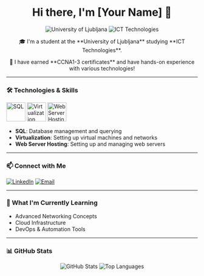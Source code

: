 

<!--

## Hi there 👋
**Myob11/Myob11** is a ✨ _special_ ✨ repository because its `README.md` (this file) appears on your GitHub profile.

Here are some ideas to get you started:

- 🔭 I’m currently working on ...
- 🌱 I’m currently learning ...
- 👯 I’m looking to collaborate on ...
- 🤔 I’m looking for help with ...
- 💬 Ask me about ...
- 📫 How to reach me: ...
- 😄 Pronouns: ...
- ⚡ Fun fact: ...
-->

<h1 align="center">Hi there, I'm [Your Name] 👋</h1>

<p align="center">
  <img src="https://img.shields.io/badge/University-Ljubljana-blue?style=flat-square" alt="University of Ljubljana">
  <img src="https://img.shields.io/badge/Field-ICT%20Technologies-orange?style=flat-square" alt="ICT Technologies">
</p>

<p align="center">
  🎓 I'm a student at the **University of Ljubljana** studying **ICT Technologies**.
</p>

<p align="center">
  📜 I have earned **CCNA1-3 certificates** and have hands-on experience with various technologies!
</p>

---

### 🛠️ Technologies & Skills

<p align="left">
  <img src="https://medium.com/@tw4512/embarking-on-mysql-learning-a-beginners-roadmap-df7415595445" alt="SQL" width="50" height="50"/>
  <img src="https://roi4cio.com/catalog/product/vmware-esxi" alt="Virtualization" width="50" height="50"/>
  <img src="https://coursetreasure.com/product/apache/" alt="Web Server Hosting" width="50" height="50"/>
</p>

- **SQL**: Database management and querying
- **Virtualization**: Setting up virtual machines and networks
- **Web Server Hosting**: Setting up and managing web servers

---

### 📫 Connect with Me

<p align="left">
  <a href="https://www.linkedin.com/in/your-profile" target="_blank"><img src="https://img.shields.io/badge/LinkedIn-%230077B5.svg?style=for-the-badge&logo=linkedin&logoColor=white" alt="LinkedIn"/></a>
  <a href="mailto:your.email@domain.com"><img src="https://img.shields.io/badge/Email-D14836?style=for-the-badge&logo=gmail&logoColor=white" alt="Email"/></a>
</p>

---

### 🌱 What I'm Currently Learning

- Advanced Networking Concepts
- Cloud Infrastructure
- DevOps & Automation Tools

---

### 📊 GitHub Stats

<p align="center">
  <img src="https://github-readme-stats.vercel.app/api?username=your-username&show_icons=true&theme=radical" alt="GitHub Stats" />
  <img src="https://github-readme-stats.vercel.app/api/top-langs/?username=your-username&layout=compact&theme=radical" alt="Top Languages" />
</p>

